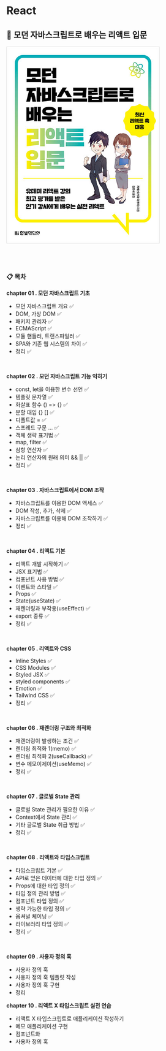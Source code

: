 # React

## 📖 모던 자바스크립트로 배우는 리액트 입문
![book.png](./assets/book.jpg)

<br>
<br>

### 📋 목차
**chapter 01 . 모던 자바스크립트 기초**
- 모던 자바스크립트 개요 ✅
- DOM, 가상 DOM ✅
- 패키지 관리자 ✅
- ECMAScript ✅
- 모듈 핸들러, 트랜스파일러 ✅
- SPA와 기존 웹 시스템의 차이 ✅
- 정리 ✅

<br>

**chapter 02 . 모던 자바스크립트 기능 익히기**
- const, let을 이용한 변수 선언 ✅
- 템플릿 문자열 ✅
- 화살표 함수 () => {} ✅
- 분할 대입 {} [] ✅
- 디폴트값 = ✅
- 스프레드 구문 ... ✅
- 객체 생략 표기법 ✅
- map, filter ✅
- 삼항 연산자 ✅
- 논리 연산자의 원래 의미 && || ✅
- 정리 ✅

<br>

**chapter 03 . 자바스크립트에서 DOM 조작**
- 자바스크립트를 이용한 DOM 액세스 ✅
- DOM 작성, 추가, 삭제 ✅
- 자바스크립트를 이용해 DOM 조작하기 ✅
- 정리 ✅

<br>

**chapter 04 . 리액트 기본**
- 리액트 개발 시작하기 ✅
- JSX 표기법 ✅
- 컴포넌트 사용 방법 ✅
- 이벤트와 스타일 ✅
- Props ✅
- State(useState) ✅
- 재렌더링과 부작용(useEffect) ✅
- export 종류 ✅
- 정리 ✅

<br>

**chapter 05 . 리액트와 CSS**
- Inline Styles ✅
- CSS Modules ✅
- Styled JSX ✅
- styled components ✅
- Emotion ✅
- Tailwind CSS ✅
- 정리 ✅

<br>

**chapter 06 . 재렌더링 구조와 최적화**
- 재렌더링이 발생하는 조건 ✅
- 렌더링 최적화 1(memo) ✅
- 렌더링 최적화 2(useCallback) ✅
- 변수 메모이제이션(useMemo) ✅
- 정리 ✅

<br>

**chapter 07 . 글로벌 State 관리**
- 글로벌 State 관리가 필요한 이유 ✅
- Context에서 State 관리 ✅
- 기타 글로벌 State 취급 방법 ✅
- 정리 ✅

<br>

**chapter 08 . 리액트와 타입스크립트**
- 타입스크립트 기본 ✅
- API로 얻은 데이터에 대한 타입 정의 ✅
- Props에 대한 타입 정의 ✅
- 타입 정의 관리 방법 ✅
- 컴포넌트 타입 정의 ✅
- 생략 가능한 타입 정의 ✅
- 옵셔널 체이닝 ✅
- 라이브러리 타입 정의 ✅
- 정리 ✅

<br>

**chapter 09 . 사용자 정의 훅**
- 사용자 정의 훅
- 사용자 정의 훅 템플릿 작성
- 사용자 정의 훅 구현
- 정리

**chapter 10 . 리액트 X 타입스크립트 실전 연습**
- 리액트 X 타입스크립트로 애플리케이션 작성하기
- 메모 애플리케이션 구현
- 컴포넌트화
- 사용자 정의 훅 

